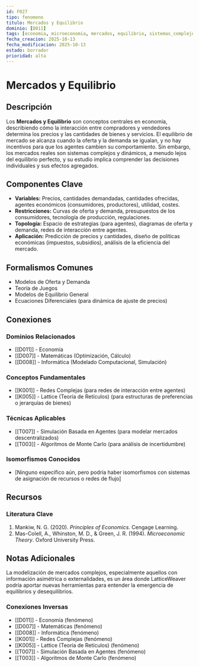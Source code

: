 ```yaml
---
id: F027
tipo: fenomeno
titulo: Mercados y Equilibrio
dominio: [D011]
tags: [economia, microeconomia, mercados, equilibrio, sistemas_complejos]
fecha_creacion: 2025-10-13
fecha_modificacion: 2025-10-13
estado: borrador
prioridad: alta
---
```


# Mercados y Equilibrio

## Descripción

Los **Mercados y Equilibrio** son conceptos centrales en economía, describiendo cómo la interacción entre compradores y vendedores determina los precios y las cantidades de bienes y servicios. El equilibrio de mercado se alcanza cuando la oferta y la demanda se igualan, y no hay incentivos para que los agentes cambien su comportamiento. Sin embargo, los mercados reales son sistemas complejos y dinámicos, a menudo lejos del equilibrio perfecto, y su estudio implica comprender las decisiones individuales y sus efectos agregados.

## Componentes Clave

- **Variables:** Precios, cantidades demandadas, cantidades ofrecidas, agentes económicos (consumidores, productores), utilidad, costes.
- **Restricciones:** Curvas de oferta y demanda, presupuestos de los consumidores, tecnología de producción, regulaciones.
- **Topología:** Espacio de estrategias (para agentes), diagramas de oferta y demanda, redes de interacción entre agentes.
- **Aplicación:** Predicción de precios y cantidades, diseño de políticas económicas (impuestos, subsidios), análisis de la eficiencia del mercado.

## Formalismos Comunes

- Modelos de Oferta y Demanda
- Teoría de Juegos
- Modelos de Equilibrio General
- Ecuaciones Diferenciales (para dinámica de ajuste de precios)

## Conexiones

### Dominios Relacionados
- [[D011]] - Economía
- [[D007]] - Matemáticas (Optimización, Cálculo)
- [[D008]] - Informática (Modelado Computacional, Simulación)

### Conceptos Fundamentales
- [[K001]] - Redes Complejas (para redes de interacción entre agentes)
- [[K005]] - Lattice (Teoría de Retículos) (para estructuras de preferencias o jerarquías de bienes)

### Técnicas Aplicables
- [[T007]] - Simulación Basada en Agentes (para modelar mercados descentralizados)
- [[T003]] - Algoritmos de Monte Carlo (para análisis de incertidumbre)

### Isomorfismos Conocidos
- [Ninguno específico aún, pero podría haber isomorfismos con sistemas de asignación de recursos o redes de flujo]

## Recursos

### Literatura Clave
1.  Mankiw, N. G. (2020). *Principles of Economics*. Cengage Learning.
2.  Mas-Colell, A., Whinston, M. D., & Green, J. R. (1994). *Microeconomic Theory*. Oxford University Press.

## Notas Adicionales

La modelización de mercados complejos, especialmente aquellos con información asimétrica o externalidades, es un área donde LatticeWeaver podría aportar nuevas herramientas para entender la emergencia de equilibrios y desequilibrios.

### Conexiones Inversas
- [[D011]] - Economía (fenómeno)
- [[D007]] - Matemáticas (fenómeno)
- [[D008]] - Informática (fenómeno)
- [[K001]] - Redes Complejas (fenómeno)
- [[K005]] - Lattice (Teoría de Retículos) (fenómeno)
- [[T007]] - Simulación Basada en Agentes (fenómeno)
- [[T003]] - Algoritmos de Monte Carlo (fenómeno)

